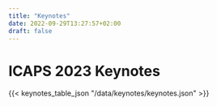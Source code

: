 ```yaml
---
title: "Keynotes"
date: 2022-09-29T13:27:57+02:00
draft: false
---
```


# ICAPS 2023 Keynotes


{{< keynotes_table_json "/data/keynotes/keynotes.json" >}}



